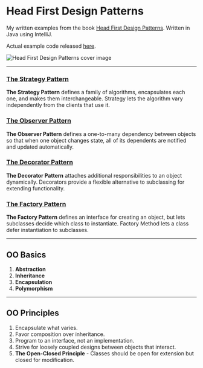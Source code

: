 # Head First Design Patterns

My written examples from the book [Head First Design Patterns](https://www.oreilly.com/library/view/head-first-design/0596007124/). Written in Java using IntelliJ.

Actual example code released [here](/publisher-code).

![Head First Design Patterns cover image](https://m.media-amazon.com/images/I/51rmlxN57sL._AC_SY780_.jpg)

---

### [The Strategy Pattern](/strategy/)
**The Strategy Pattern** defines a family of algorithms, encapsulates each one, and makes them interchangeable. Strategy lets the algorithm vary independently from the clients that use it.

### [The Observer Pattern](/observer/)
**The Observer Pattern** defines a one-to-many dependency between objects so that when one object changes state, all of its dependents are notified and updated automatically.

### [The Decorator Pattern](/decorator/)
**The Decorator Pattern** attaches additional responsibilities to an object dynamically. Decorators provide a flexible alternative to subclassing for extending functionality.

### [The Factory Pattern](/factory/)
**The Factory Pattern** defines an interface for creating an object, but lets subclasses decide which class to instantiate. Factory Method lets a class defer instantiation to subclasses.

---

## OO Basics
1. **Abstraction**
1. **Inheritance**
1. **Encapsulation**
1. **Polymorphism**

---

## OO Principles
1. Encapsulate what varies.
1. Favor composition over inheritance.
1. Program to an interface, not an implementation.
1. Strive for loosely coupled designs between objects that interact.
1. **The Open-Closed Principle** - Classes should be open for extension but closed for modification.
